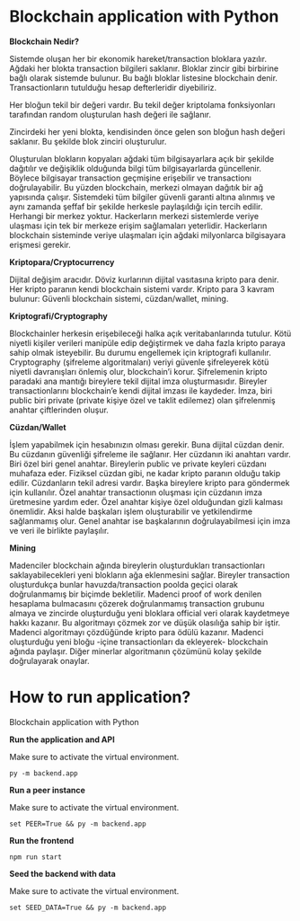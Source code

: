 # Blockchain application with Python

**Blockchain Nedir?**

Sistemde oluşan her bir ekonomik hareket/transaction bloklara yazılır. Ağdaki her blokta transaction bilgileri saklanır. Bloklar zincir gibi birbirine bağlı olarak sistemde bulunur. Bu bağlı bloklar listesine blockchain denir. Transactionların tutulduğu hesap defterleridir diyebiliriz.   

Her bloğun tekil bir değeri vardır. Bu tekil değer kriptolama fonksiyonları tarafından random oluşturulan hash değeri ile sağlanır.  

Zincirdeki her yeni blokta, kendisinden önce gelen son bloğun hash değeri saklanır. Bu şekilde blok zinciri oluşturulur. 

Oluşturulan blokların kopyaları ağdaki tüm bilgisayarlara açık bir şekilde dağıtılır ve değişiklik olduğunda bilgi tüm bilgisayarlarda güncellenir. Böylece bilgisayar transaction geçmişine erişebilir ve transactionı doğrulayabilir. Bu yüzden blockchain, merkezi olmayan dağıtık bir ağ yapısında çalışır. Sistemdeki tüm bilgiler güvenli garanti altına alınmış ve aynı zamanda şeffaf bir şekilde herkesle paylaşıldığı için tercih edilir. Herhangi bir merkez yoktur. Hackerların merkezi sistemlerde veriye ulaşması için tek bir merkeze erişim sağlamaları yeterlidir. Hackerların blockchain sisteminde veriye ulaşmaları için ağdaki milyonlarca bilgisayara erişmesi gerekir.  

**Kriptopara/Cryptocurrency**

Dijital değişim aracıdır. Döviz kurlarının dijital vasıtasına kripto para denir. Her kripto paranın kendi blockchain sistemi vardır. Kripto para 3 kavram bulunur: Güvenli blockchain sistemi, cüzdan/wallet, mining.    

**Kriptografi/Cryptography**

Blockchainler herkesin erişebileceği halka açık veritabanlarında tutulur. Kötü niyetli kişiler verileri manipüle edip değiştirmek ve daha fazla kripto paraya sahip olmak isteyebilir. Bu durumu engellemek için kriptografi kullanılır. Cryptography (şifreleme algoritmaları) veriyi güvenle şifreleyerek kötü niyetli davranışları önlemiş olur, blockchain’i korur. Şifrelemenin kripto paradaki ana mantığı bireylere tekil dijital imza oluşturmasıdır. Bireyler transactionlarını blockchain’e kendi dijital imzası ile kaydeder. İmza, biri public biri private (private kişiye özel ve taklit edilemez) olan şifrelenmiş anahtar çiftlerinden oluşur. 

**Cüzdan/Wallet**

İşlem yapabilmek için hesabınızın olması gerekir. Buna dijital cüzdan denir. Bu cüzdanın güvenliği şifreleme ile sağlanır. Her cüzdanın iki anahtarı vardır. Biri özel biri genel anahtar. Bireylerin public ve private keyleri cüzdanı muhafaza eder. Fiziksel cüzdan gibi, ne kadar kripto paranın olduğu takip edilir. Cüzdanların tekil adresi vardır. Başka bireylere kripto para göndermek için kullanılır. Özel anahtar transactionın oluşması için cüzdanın imza üretmesine yardım eder. Özel anahtar kişiye özel olduğundan gizli kalması önemlidir. Aksi halde başkaları işlem oluşturabilir ve yetkilendirme sağlanmamış olur. Genel anahtar ise başkalarının doğrulayabilmesi için imza ve veri ile birlikte paylaşılır.  

**Mining**

Madenciler blockchain ağında bireylerin oluşturdukları transactionları saklayabilecekleri yeni blokların ağa eklenmesini sağlar. Bireyler transaction oluşturdukça bunlar havuzda/transaction poolda geçici olarak doğrulanmamış bir biçimde bekletilir. Madenci proof of work denilen hesaplama bulmacasını çözerek doğrulanmamış transaction grubunu almaya ve zincirde oluşturduğu yeni bloklara official veri olarak kaydetmeye hakkı kazanır. Bu algoritmayı çözmek zor ve düşük olasılığa sahip bir iştir. Madenci algoritmayı çözdüğünde kripto para ödülü kazanır. Madenci oluşturduğu yeni bloğu -içine transactionları da ekleyerek- blockchain ağında paylaşır. Diğer minerlar algoritmanın çözümünü kolay şekilde doğrulayarak onaylar. 

# How to run application?
Blockchain application with Python

**Run the application and API**

Make sure to activate the virtual environment.

```
py -m backend.app
```

**Run a peer instance**

Make sure to activate the virtual environment.

```
set PEER=True && py -m backend.app
```

**Run the frontend**

```
npm run start
```

**Seed the backend with data**

Make sure to activate the virtual environment.

```
set SEED_DATA=True && py -m backend.app
```